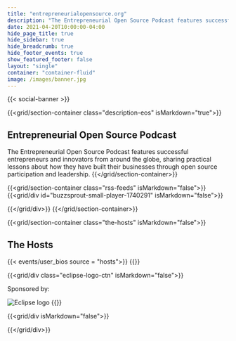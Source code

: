 ```yaml
---
title: "entrepreneurialopensource.org"
description: "The Entrepreneurial Open Source Podcast features successful entrepreneurs and innovators from around the globe, sharing practical lessons about how they have built their businesses through open source participation and leadership."
date: 2021-04-20T10:00:00-04:00
hide_page_title: true
hide_sidebar: true
hide_breadcrumb: true
hide_footer_events: true
show_featured_footer: false
layout: "single"
container: "container-fluid"
image: /images/banner.jpg
---
```


{{< social-banner >}}

{{<grid/section-container class="description-eos" isMarkdown="true">}}
## Entrepreneurial Open Source Podcast

The Entrepreneurial Open Source Podcast features successful entrepreneurs and innovators from around the globe, sharing practical lessons about how they have built their businesses through open source participation and leadership.
{{</grid/section-container>}}

{{<grid/section-container class="rss-feeds" isMarkdown="false">}}
{{<grid/div id="buzzsprout-small-player-1740291" isMarkdown="false">}}
<script
  type="text/javascript"
  charset="utf-8"
  src="https://www.buzzsprout.com/1740291.js?container_id=buzzsprout-small-1740291&player=small"
></script>
{{</grid/div>}}
{{</grid/section-container>}}


{{<grid/section-container class="the-hosts" isMarkdown="false">}}
<h2>The Hosts</h2>
{{< events/user_bios source = "hosts">}}
{{</grid/section-container>}}


{{<grid/div class="eclipse-logo-ctn" isMarkdown="false">}}
<p class="sponsor-text">Sponsored by:<p>
<img src="/images/EF_registered_wht.png" alt="Eclipse logo"/>
{{</grid/div>}}


{{<grid/div isMarkdown="false">}}
<script type="text/javascript" charset="utf-8">
  document.addEventListener("DOMContentLoaded", ()=>{
    let linkedInSocialBtn = document.querySelectorAll(".fa-linkedin")
    linkedInSocialBtn = linkedInSocialBtn[linkedInSocialBtn.length - 1].parentNode
    linkedInSocialBtn.href = "https://www.linkedin.com/company/eclipse-foundation/mycompany/"
  })
</script>
{{</grid/div>}}
